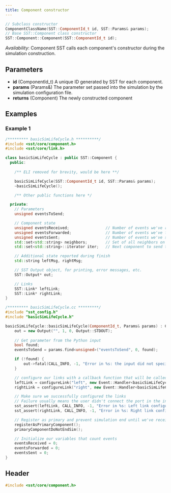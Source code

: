 ```yaml
---
title: Component constructor
---
```


```cpp
// Subclass constructor
ComponentClassName(SST::ComponentId_t id, SST::Params& params);
// Base SST::Component class constructor
SST::Component::Component(SST::ComponentId_t id);
```
*Availability*: Component
SST calls each component's constructor during the simulation construction.

## Parameters
* **id** (ComponentId_t) A unique ID generated by SST for each component. 
* **params** (Params&) The parameter set passed into the simulation by the simulation configuration file.
* **returns** (Component) The newly constructed component

## Examples

<!--- SOURCE_CODE: sst-elements/src/sst/elements/simpleElementExample/basicSimLifeCycle.h --->
<!--- SOURCE_CODE: sst-elements/src/sst/elements/simpleElementExample/basicSimLifeCycle.cc --->
### Example 1
```cpp
/********* basicSimLifeCycle.h **********/
#include <sst/core/component.h>
#include <sst/core/link.h>

class basicSimLifeCycle : public SST::Component {
  public:
	
	/** ELI removed for brevity, would be here **/

	basicSimLifeCycle(SST::ComponentId_t id, SST::Params& params);
	~basicSimLifeCycle();

	/** Other public functions here */

  private:
	// Parameters
    unsigned eventsToSend;

    // Component state
    unsigned eventsReceived;                // Number of events we've received
    unsigned eventsForwarded;               // Number of events we've forwarded
    unsigned eventsSent;                    // Number of events we've sent (initiated)
    std::set<std::string> neighbors;        // Set of all neighbors on the ring
    std::set<std::string>::iterator iter;   // Next component to send to in the eventRequests map 

    // Additional state reported during finish
    std::string leftMsg, rightMsg;

    // SST Output object, for printing, error messages, etc.
    SST::Output* out;

    // Links
    SST::Link* leftLink;
    SST::Link* rightLink;
}

/********* basicSimLifeCycle.cc *********/
#include "sst_config.h"
#include "basicSimLifeCycle.h"

basicSimLifeCycle::basicSimLifeCycle(ComponentId_t, Params& params) : Component(id) {
    out = new Output("", 1, 0, Output::STDOUT);
    
    // Get parameter from the Python input
    bool found;
    eventsToSend = params.find<unsigned>("eventsToSend", 0, found);

    if (!found) {
        out->fatal(CALL_INFO, -1, "Error in %s: the input did not specify 'eventsToSend' parameter\n", getName().c_str());
    }

    // configure our links with a callback function that will be called whenever an event arrives
    leftLink = configureLink("left", new Event::Handler<basicSimLifeCycle>(this, &basicSimLifeCycle::handleEvent));
    rightLink = configureLink("right", new Event::Handler<basicSimLifeCycle>(this, &basicSimLifeCycle::handleEvent));

    // Make sure we successfully configured the links
    // Failure usually means the user didn't connect the port in the input file
    sst_assert(leftLink, CALL_INFO, -1, "Error in %s: Left link configuration failed\n", getName().c_str());
    sst_assert(rightLink, CALL_INFO, -1, "Error in %s: Right link configuration failed\n", getName().c_str());

    // Register as primary and prevent simulation end until we've received all the events we need
    registerAsPrimaryComponent();
    primaryComponentDoNotEndSim();

    // Initialize our variables that count events
    eventsReceived = 0;
    eventsForwarded = 0;
    eventsSent = 0;
}
```

## Header
```cpp
#include <sst/core/component.h>
```
